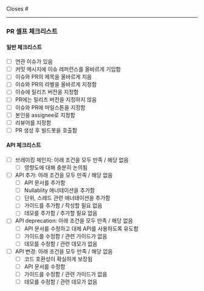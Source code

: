 Closes #

<!-- 이슈 본문은 여기에 -->

---

### PR 셀프 체크리스트

#### 일반 체크리스트

- [ ] 연관 이슈가 있음
- [ ] 커밋 메시지에 이슈 레퍼런스를 올바르게 기입함
- [ ] 이슈와 PR의 제목을 올바르게 지음
- [ ] 이슈와 PR의 라벨을 올바르게 지정함
- [ ] 이슈에 릴리즈 버전을 지정함
- [ ] PR에는 릴리즈 버전을 지정하지 않음
- [ ] 이슈와 PR에 마일스톤을 지정함
- [ ] 본인을 assignee로 지정함
- [ ] 리뷰어를 지정함
- [ ] PR 생성 후 빌드봇을 호출함

#### API 체크리스트

- [ ] 브레이킹 체인지: 아래 조건을 모두 만족 / 해당 없음 <!-- 해당 없을 경우 하위 항목 제거 -->
  - [ ] 영향도에 대해 충분히 논의됨
- [ ] API 추가: 아래 조건을 모두 만족 / 해당 없음 <!-- 해당 없을 경우 하위 항목 제거 -->
  - [ ] API 문서를 추가함
  - [ ] Nullablity 애너테이션을 추가함
  - [ ] 단위, 스레드 관련 애너테이션을 추가함
  - [ ] 가이드를 추가함 / 작성할 필요 없음
  - [ ] 데모를 추가함 / 추가할 필요 없음
- [ ] API deprecation: 아래 조건을 모두 만족 / 해당 없음 <!-- 해당 없을 경우 하위 항목 제거 -->
  - [ ] API 문서를 수정하고 대체 API를 사용하도록 유도함
  - [ ] 가이드를 수정함 / 관련 가이드가 없음
  - [ ] 데모를 수정함 / 관련 데모가 없음
- [ ] API 변경: 아래 조건을 모두 만족 / 해당 없음 <!-- 해당 없을 경우 하위 항목 제거 -->
  - [ ] 코드 호환성이 확실하게 보장됨
  - [ ] API 문서를 수정함
  - [ ] 가이드를 수정함 / 관련 가이드가 없음
  - [ ] 데모를 수정함 / 관련 데모가 없음
